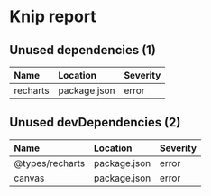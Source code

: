 # Knip report

## Unused dependencies (1)

| Name     | Location     | Severity |
| :------- | :----------- | :------- |
| recharts | package.json | error    |

## Unused devDependencies (2)

| Name            | Location     | Severity |
| :-------------- | :----------- | :------- |
| @types/recharts | package.json | error    |
| canvas          | package.json | error    |

